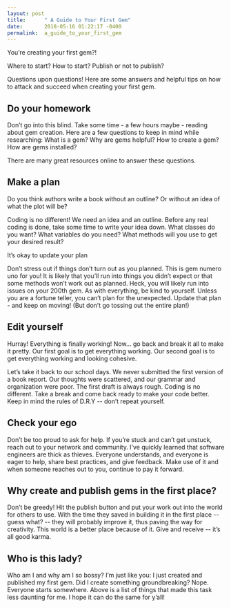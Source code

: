 ```yaml
---
layout: post
title:      " A Guide to Your First Gem"
date:       2018-05-16 01:22:17 -0400
permalink:  a_guide_to_your_first_gem
---
```




You’re creating your first gem?! 

Where to start? How to start? Publish or not to publish? 

Questions upon questions!  Here are some answers and helpful tips on how to attack and succeed when creating your first gem. 


##  Do your homework

Don’t go into this blind. Take some time - a few hours maybe - reading about gem creation. Here are a few questions to keep in mind while researching:
What is a gem?
Why are gems helpful?
How to create a gem?
How are gems installed?

There are many great resources online to answer these questions.


## Make a plan

Do you think authors write a book without an outline? Or without an idea of what the plot will be? 

Coding is no different! We need an idea and an outline. Before any real coding is done, take some time to write your idea down. What classes do you want? What variables do you need? What methods will you use to get your desired result? 

It’s okay to update your plan

Don’t stress out if things don’t turn out as you planned. This is gem numero uno for you! It is likely that you’ll run into things you didn’t expect or that some methods won’t work out as planned. Heck, you will likely run into issues on your 200th gem. As with everything, be kind to yourself. Unless you are a fortune teller, you can’t plan for the unexpected. Update that plan - and keep on moving! (But don’t go tossing out the entire plan!)
 
 
##  Edit yourself

Hurray! Everything is finally working! Now... go back and break it all to make it pretty. Our first goal is to get everything working. Our second goal is to get everything working and looking cohesive. 

Let’s take it back to our school days. We never submitted the first version of a book report. Our thoughts were scattered, and our grammar and organization were poor. The first draft is always rough. Coding is no different. Take a break and come back ready to make your code better. Keep in mind the rules of D.R.Y -- don’t repeat yourself.


## Check your ego

Don’t be too proud to ask for help. If you’re stuck and can’t get unstuck, reach out to your network and community. I’ve quickly learned that software engineers are thick as thieves. Everyone understands, and everyone is eager to help, share best practices, and give feedback. Make use of it and when someone reaches out to you, continue to pay it forward. 


## Why create and publish gems in the first place? 

Don’t be greedy! Hit the publish button and put your work out into the world for others to use. With the time they saved in building it in the first place -- guess what? -- they will probably improve it, thus paving the way for creativity. This world is a better place because of it. Give and receive -- it’s all good karma. 


## Who is this lady? 

Who am I and why am I so bossy? I’m just like you: I just created and published my first gem. Did I create something groundbreaking? Nope. Everyone starts somewhere. Above is a list of things that made this task less daunting for me. I hope it can do the same for y’all! 


